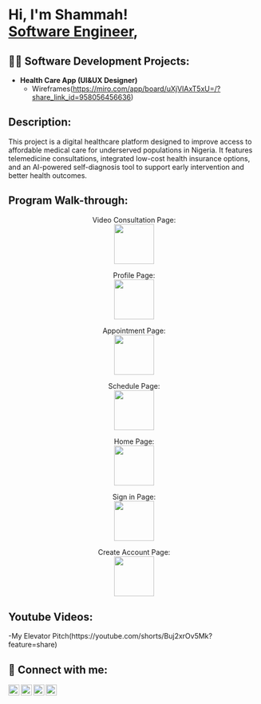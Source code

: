 <h1>Hi, I'm Shammah! <br/><a href="https://github.com/joshmadakor1">Software Engineer</a>, 
<h2>👨‍💻 Software Development Projects:</h2>

- <b>Health Care App (UI&UX Designer)</b>
  - Wireframes(https://miro.com/app/board/uXjVIAxT5xU=/?share_link_id=958056456636)

<h2>Description:</h2>
This project is a digital healthcare platform designed to improve access to affordable medical care for underserved populations in Nigeria. It features telemedicine consultations, integrated low-cost health insurance options, and an AI-powered self-diagnosis tool to support early intervention and better health outcomes.

<h2>Program Walk-through:</h2>
<p align="center">
Video Consultation Page: <br/>
<img src="https://imgur.com/wZUXkNK.png" height="80" width="80"
<br />
<br />  
<p align="center">
Profile Page: <br/>
<img src="https://imgur.com/qz9uErs.png" height="80" width="80"
<br />
<br />  
<p align="center">
Appointment Page: <br/>
<img src="https://imgur.com/38xzDnw.png" height="80" width="80"
<br />
<br />  
<p align="center">
Schedule Page: <br/>
<img src="https://imgur.com/jVOytmd.png" height="80" width="80"
<br />
<br />  
<p align="center">
Home Page: <br/>
<img src="https://imgur.com/ANU5dFW.png" height="80" width="80"
<br />
<br />  
<p align="center">
Sign in Page: <br/>
<img src="https://imgur.com/gTsCaqg.png" height="80" width="80"
<br />
<br />  
<p align="center">
Create Account Page: <br/>
<img src="https://imgur.com/jbTVPA1.png" height="80" width="80"
<br />
<h2>Youtube Videos:</h2>
-My Elevator Pitch(https://youtube.com/shorts/Buj2xrOv5Mk?feature=share)
<br />
<h2> 🤳 Connect with me:</h2>

[<img align="left" alt="JoshMadakor | YouTube" width="22px" src="https://cdn.jsdelivr.net/npm/simple-icons@v3/icons/youtube.svg" />][youtube]
[<img align="left" alt="JoshMadakor | Twitter" width="22px" src="https://cdn.jsdelivr.net/npm/simple-icons@v3/icons/twitter.svg" />][twitter]
[<img align="left" alt="JoshMadakor | LinkedIn" width="22px" src="https://cdn.jsdelivr.net/npm/simple-icons@v3/icons/linkedin.svg" />][linkedin]
[<img align="left" alt="JoshMadakor | Instagram" width="22px" src="https://cdn.jsdelivr.net/npm/simple-icons@v3/icons/instagram.svg" />][instagram]

[twitter]: https://x.com/osh_dinero?s=21
[youtube]: https://www.youtube.com/@ShammahCode
[instagram]: https://www.instagram.com/dinero_osh?igsh=MTF0ZnI1cGhhdG9iZw%3D%3D&utm_source=qr
[linkedin]: https://www.linkedin.com/in/shammah-semali-9b6404352?utm_source=share&utm_campaign=share_via&utm_content=profile&utm_medium=ios_app

<!--
**joshmadakor1/joshmadakor1** is a ✨ _special_ ✨ repository because its `README.md` (this file) appears on your GitHub profile.

Here are some ideas to get you started:

- 🔭 I’m currently working on ...
- 🌱 I’m currently learning ...
- 👯 I’m looking to collaborate on ...
- 🤔 I’m looking for help with ...
- 💬 Ask me about ...
- 📫 How to reach me: ...
- 😄 Pronouns: ...
- ⚡ Fun fact: ...
-->
